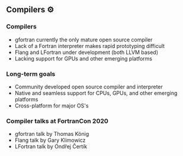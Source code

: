 <section>

## Compilers ⚙
</section>


<section>

### Compilers

* gfortran currently the only mature open source compiler
* Lack of a Fortran interpreter makes rapid prototyping
difficult
* Flang and LFortran under development (both LLVM based) 
* Lacking support for GPUs and other emerging platforms
</section>


<section>

### Long-term goals

* Community developed open source compiler and interpreter
* Native and seamless support for CPUs, GPUs, and other emerging platforms
* Cross-platform for major OS's
</section>


<section>

### Compiler talks at FortranCon 2020

* gfortran talk by Thomas König
* Flang talk by Gary Klimowicz
* LFortran talk by Ondřej Čertík
</section>
